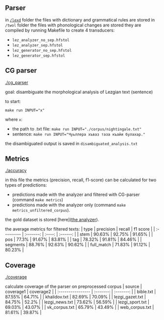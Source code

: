## Parser
in [`/lexd`](https://github.com/hemulitch/morphological-parser-for-Lezgian/tree/main/lexd) folder the files with dictionary and grammatical rules are stored
in `/twol` folder the files with phonological changes are stored
they are compiled by running Makefile to create 4 transducers:
- `lez_analyzer_no_sep.hfstol`
- `lez_analyzer_sep.hfstol`
- `lez_generator_no_sep.hfstol`
- `lez_generator_sep.hfstol`
  
## CG parser
[./cg_parser](https://github.com/hemulitch/morphological-parser-for-Lezgian/tree/main/cg_parser)

goal: disambiguate the morphological analysis of Lezgian text (sentence)

to start:

`make run INPUT="x"` 

where `x`:
- the path to .txt file: `make run INPUT="./corpus/nightingale.txt"`
- sentence: `make run INPUT="Чуьллера хъваз таза къайи булахар."`

the disambiguated output is saved in `disambiguated_analysis.txt`

## Metrics
[./accuracy](https://github.com/hemulitch/morphological-parser-for-Lezgian/tree/main/accuracy)

in this file the metrics (precision, recall, f1-score) can be calculated for two types of predictions:
- predictions made with the analyzer and filtered with CG-parser (command `make metrics`)
- predictions made with the analyzer only (command `make metrics_unfiltered_corpus`).

the gold dataset is stored [here]([the analyzer](https://github.com/hemulitch/morphological-parser-for-Lezgian/tree/main/accuracy/corpus_gold)). 

the average metrics for filtered texts:
| type       | precision | recall | f1 score |
| :--------- | :-------: | :----: | :------: |
| stem       |   90.63%  | 92.75% |  91.65%  |
| pos        |   77.3%   | 91.67% |  83.81%  |
| tag        |   78.32%  | 91.81% |  84.46%  |
| segments   |   88.76%  | 92.63% |  90.62%  |
| full_match |   71.83%  | 91.12% |  80.23%  |

## Coverage
[./coverage](https://github.com/hemulitch/morphological-parser-for-Lezgian/tree/main/coverage)

calculate coverage of the parser on preprocessed corpus
| source            | coverage1 | coverage2 |
| :---------------- | :-------: | :-------: |
| bible.txt         |   87.55%  |   64.71%  |
| khalidov.txt      |   82.69%  |   70.09%  |
| lezgi_gazet.txt   |   84.75%  |   52.2%  |
| lezgi_news.txt    |   73.62%  |   56.59%  |
| lezgi_sport.txt   |   69.03%  |   43.07%  |
| vk_corpus.txt     |   65.79%  |   43.49%  |
| web_corpus.txt    |   81.61%  |   39.87%  |
